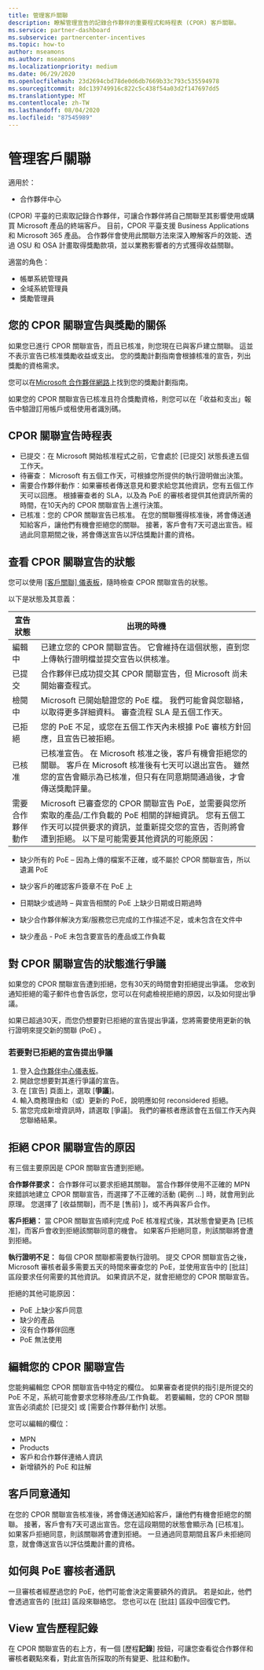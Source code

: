 ```yaml
---
title: 管理客戶關聯
description: 瞭解管理宣告的記錄合作夥伴的重要程式和時程表 (CPOR) 客戶關聯。
ms.service: partner-dashboard
ms.subservice: partnercenter-incentives
ms.topic: how-to
author: mseamons
ms.author: mseamons
ms.localizationpriority: medium
ms.date: 06/29/2020
ms.openlocfilehash: 23d2694cbd78de0d6db7669b33c793c535594978
ms.sourcegitcommit: 8dc139749916c822c5c438f54a03d2f147697dd5
ms.translationtype: MT
ms.contentlocale: zh-TW
ms.lasthandoff: 08/04/2020
ms.locfileid: "87545989"
---
```

# <a name="manage-customer-associations"></a>管理客戶關聯

適用於：

- 合作夥伴中心

 (CPOR) 平臺的已索取記錄合作夥伴，可讓合作夥伴將自己關聯至其影響使用或購買 Microsoft 產品的終端客戶。 目前，CPOR 平臺支援 Business Applications 和 Microsoft 365 產品。 合作夥伴會使用此關聯方法來深入瞭解客戶的效能、透過 OSU 和 OSA 計畫取得獎勵款項，並以業務影響者的方式獲得收益關聯。  

適當的角色：

- 帳單系統管理員
- 全域系統管理員
- 獎勵管理員

## <a name="how-your-cpor-association-claim-relates-to-incentives"></a>您的 CPOR 關聯宣告與獎勵的關係

如果您已進行 CPOR 關聯宣告，而且已核准，則您現在已與客戶建立關聯。 這並不表示宣告已核准獎勵收益或支出。 您的獎勵計劃指南會根據核准的宣告，列出獎勵的資格需求。

您可以在[Microsoft 合作夥伴網路](https://aka.ms/partnerincentives)上找到您的獎勵計劃指南。

如果您的 CPOR 關聯宣告已核准且符合獎勵資格，則您可以在「收益和支出」報告中驗證訂用帳戶或租使用者識別碼。 

## <a name="cpor-association-claims-timeline"></a>CPOR 關聯宣告時程表

- 已提交：在 Microsoft 開始核准程式之前，它會處於 [已提交] 狀態長達五個工作天。
- 待審查： Microsoft 有五個工作天，可根據您所提供的執行證明做出決策。
- 需要合作夥伴動作：如果審核者傳送意見和要求給您其他資訊，您有五個工作天可以回應。 根據審查者的 SLA，以及為 PoE 的審核者提供其他資訊所需的時間，在10天內的 CPOR 關聯宣告上進行決策。
- 已核准：您的 CPOR 關聯宣告已核准。 在您的關聯獲得核准後，將會傳送通知給客戶，讓他們有機會拒絕您的關聯。 接著，客戶會有7天可退出宣告。經過此同意期間之後，將會傳送宣告以評估獎勵計畫的資格。

## <a name="view-the-status-of-your-cpor-association-claim"></a>查看 CPOR 關聯宣告的狀態

您可以使用 [[客戶關聯] 儀表板](https://partner.microsoft.com/dashboard/incentives/claims/associations)，隨時檢查 CPOR 關聯宣告的狀態。

以下是狀態及其意義：

| 宣告狀態 | 出現的時機 |
| ------ | ----------- | 
|  編輯中  | 已建立您的 CPOR 關聯宣告。 它會維持在這個狀態，直到您上傳執行證明檔並提交宣告以供核准。   |
|  已提交  | 合作夥伴已成功提交其 CPOR 關聯宣告，但 Microsoft 尚未開始審查程式。   |
|  檢閱中  | Microsoft 已開始驗證您的 PoE 檔。 我們可能會與您聯絡，以取得更多詳細資料。 審查流程 SLA 是五個工作天。  |
|  已拒絕  | 您的 PoE 不足，或您在五個工作天內未根據 PoE 審核方針回應，且宣告已被拒絕。   |
|  已核准  | 已核准宣告。 在 Microsoft 核准之後，客戶有機會拒絕您的關聯。 客戶在 Microsoft 核准後有七天可以退出宣告。 雖然您的宣告會顯示為已核准，但只有在同意期間通過後，才會傳送獎勵評量。   |
|  需要合作夥伴動作  | Microsoft 已審查您的 CPOR 關聯宣告 PoE，並需要與您所索取的產品/工作負載的 PoE 相關的詳細資訊。 您有五個工作天可以提供要求的資訊，並重新提交您的宣告，否則將會遭到拒絕。 以下是可能需要其他資訊的可能原因：

- 缺少所有的 PoE – 因為上傳的檔案不正確，或不屬於 CPOR 關聯宣告，所以遺漏 PoE

- 缺少客戶的確認客戶簽章不在 PoE 上

- 日期缺少或過時 – 與宣告相關的 PoE 上缺少日期或日期過時

- 缺少合作夥伴解決方案/服務您已完成的工作描述不足，或未包含在文件中

- 缺少產品 - PoE 未包含要宣告的產品或工作負載 

## <a name="dispute-the-status-of-a-cpor-association-claim"></a>對 CPOR 關聯宣告的狀態進行爭議

如果您的 CPOR 關聯宣告遭到拒絕，您有30天的時間會對拒絕提出爭議。 您收到通知拒絕的電子郵件也會告訴您，您可以在何處檢視拒絕的原因，以及如何提出爭議。  

如果已超過30天，而您仍想要對已拒絕的宣告提出爭議，您將需要使用更新的執行證明來提交新的關聯 (PoE) 。 

### <a name="to-dispute-a-rejected-claim"></a>若要對已拒絕的宣告提出爭議

1. 登入[合作夥伴中心儀表板](https://partner.microsoft.com/dashboard/)。
2. 開啟您想要對其進行爭議的宣告。
3. 在 [宣告] 頁面上，選取 [**爭議**]。
4. 輸入商務理由和（或）更新的 PoE，說明應如何 reconsidered 拒絕。
5. 當您完成新增資訊時，請選取 [爭議]。 我們的審核者應該會在五個工作天內與您聯絡結果。

## <a name="reasons-a-cpor-association-claim-is-rejected"></a>拒絕 CPOR 關聯宣告的原因

有三個主要原因是 CPOR 關聯宣告遭到拒絕。

**合作夥伴要求：** 合作夥伴可以要求拒絕其關聯。 當合作夥伴使用不正確的 MPN 來錯誤地建立 CPOR 關聯宣告，而選擇了不正確的活動 (範例 ...] 時，就會用到此原理。 您選擇了 [收益關聯]，而不是 [售前) ]，或不再與客戶合作。

**客戶拒絕：** 當 CPOR 關聯宣告順利完成 PoE 核准程式後，其狀態會變更為 [已核准]，而客戶會收到拒絕該關聯同意的機會。 如果客戶拒絕同意，則該關聯將會遭到拒絕。

**執行證明不足：** 每個 CPOR 關聯都需要執行證明。 提交 CPOR 關聯宣告之後，Microsoft 審核者最多需要五天的時間來審查您的 PoE，並使用宣告中的 [批註] 區段要求任何需要的其他資訊。 如果資訊不足，就會拒絕您的 CPOR 關聯宣告。

拒絕的其他可能原因：

- PoE 上缺少客戶同意
- 缺少的產品
- 沒有合作夥伴回應
- PoE 無法使用 

## <a name="edit-your-cpor-association-claim"></a>編輯您的 CPOR 關聯宣告

您能夠編輯您 CPOR 關聯宣告中特定的欄位。 如果審查者提供的指引是所提交的 PoE 不足，系統可能會要求您移除產品/工作負載。 若要編輯，您的 CPOR 關聯宣告必須處於 [已提交] 或 [需要合作夥伴動作] 狀態。

您可以編輯的欄位：

- MPN
- Products
- 客戶和合作夥伴連絡人資訊
- 新增額外的 PoE 和註解

## <a name="customer-consent-notification"></a>客戶同意通知

在您的 CPOR 關聯宣告核准後，將會傳送通知給客戶，讓他們有機會拒絕您的關聯。 接著，客戶會有7天可退出宣告。您在這段期間的狀態會顯示為 [已核准]。 如果客戶拒絕同意，則該關聯將會遭到拒絕。 一旦通過同意期間且客戶未拒絕同意，就會傳送宣告以評估獎勵計畫的資格。

## <a name="how-to-communicate-with-poe-reviewers"></a>如何與 PoE 審核者通訊

一旦審核者經歷過您的 PoE，他們可能會決定需要額外的資訊。 若是如此，他們會透過宣告的 [批註] 區段來聯絡您。 您也可以在 [批註] 區段中回復它們。

## <a name="view-claim-history"></a>View 宣告歷程記錄

在 CPOR 關聯宣告的右上方，有一個 [歷程**記錄**] 按鈕，可讓您查看從合作夥伴和審核者觀點來看，對此宣告所採取的所有變更、批註和動作。
